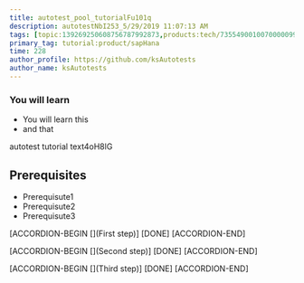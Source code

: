 ```yaml
---
title: autotest_pool_tutorialFu101q
description: autotestNbI253_5/29/2019 11:07:13 AM
tags: [topic:139269250608756787992873,products:tech/73554900100700000996,tutorial:experience/advanced]
primary_tag: tutorial:product/sapHana
time: 228
author_profile: https://github.com/ksAutotests
author_name: ksAutotests
---
```

### You will learn
- You will learn this
- and that

autotest tutorial text4oH8lG

## Prerequisites
- Prerequisute1
- Prerequisute2
- Prerequisute3

[ACCORDION-BEGIN [](First step)]
[DONE]
[ACCORDION-END]

[ACCORDION-BEGIN [](Second step)]
[DONE]
[ACCORDION-END]

[ACCORDION-BEGIN [](Third step)]
[DONE]
[ACCORDION-END]

